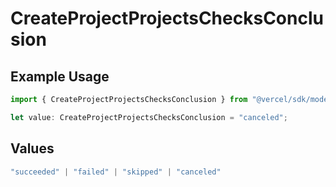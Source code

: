 # CreateProjectProjectsChecksConclusion

## Example Usage

```typescript
import { CreateProjectProjectsChecksConclusion } from "@vercel/sdk/models/operations/createproject.js";

let value: CreateProjectProjectsChecksConclusion = "canceled";
```

## Values

```typescript
"succeeded" | "failed" | "skipped" | "canceled"
```